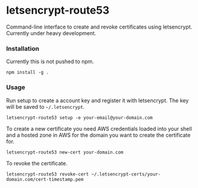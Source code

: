 # letsencrypt-route53

Command-line interface to create and revoke certificates using letsencrypt. Currently under heavy development.

### Installation
Currently this is not pushed to npm.
```
npm install -g .
```

### Usage
Run setup to create a account key and register it with letsencrypt. The key will be saved to `~/.letsencrypt`.
```
letsencrypt-route53 setup -e your-email@your-domain.com
```

To create a new certificate you need AWS credentials loaded into your shell and a hosted zone in AWS for the domain you want to create the certificate for.
```
letsencrypt-route53 new-cert your-domain.com
```

To revoke the certificate.
```
letsencrypt-route53 revoke-cert ~/.letsencrypt-certs/your-domain.com/cert-timestamp.pem
```
